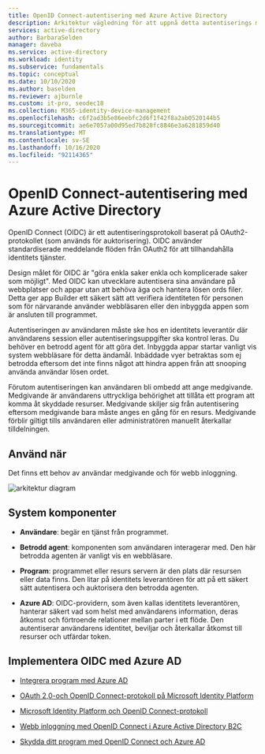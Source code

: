 ```yaml
---
title: OpenID Connect-autentisering med Azure Active Directory
description: Arkitektur vägledning för att uppnå detta autentiserings mönster
services: active-directory
author: BarbaraSelden
manager: daveba
ms.service: active-directory
ms.workload: identity
ms.subservice: fundamentals
ms.topic: conceptual
ms.date: 10/10/2020
ms.author: baselden
ms.reviewer: ajburnle
ms.custom: it-pro, seodec18
ms.collection: M365-identity-device-management
ms.openlocfilehash: c6f2ad3b5e86eebfc2d6f1f42f8a2ab0520144b5
ms.sourcegitcommit: ae6e7057a00d95ed7b828fc8846e3a6281859d40
ms.translationtype: MT
ms.contentlocale: sv-SE
ms.lasthandoff: 10/16/2020
ms.locfileid: "92114365"
---
```

# <a name="openid-connect-authentication-with-azure-active-directory"></a>OpenID Connect-autentisering med Azure Active Directory

OpenID Connect (OIDC) är ett autentiseringsprotokoll baserat på OAuth2-protokollet (som används för auktorisering). OIDC använder standardiserade meddelande flöden från OAuth2 för att tillhandahålla identitets tjänster. 

Design målet för OIDC är "göra enkla saker enkla och komplicerade saker som möjligt". Med OIDC kan utvecklare autentisera sina användare på webbplatser och appar utan att behöva äga och hantera lösen ords filer. Detta ger app Builder ett säkert sätt att verifiera identiteten för personen som för närvarande använder webbläsaren eller den inbyggda appen som är ansluten till programmet.

Autentiseringen av användaren måste ske hos en identitets leverantör där användarens session eller autentiseringsuppgifter ska kontrol leras. Du behöver en betrodd agent för att göra det. Inbyggda appar startar vanligt vis system webbläsare för detta ändamål. Inbäddade vyer betraktas som ej betrodda eftersom det inte finns något att hindra appen från att snooping använda användar lösen ordet. 

Förutom autentiseringen kan användaren bli ombedd att ange medgivande. Medgivande är användarens uttryckliga behörighet att tillåta ett program att komma åt skyddade resurser. Medgivande skiljer sig från autentisering eftersom medgivande bara måste anges en gång för en resurs. Medgivande förblir giltigt tills användaren eller administratören manuellt återkallar tilldelningen. 

## <a name="use-when"></a>Använd när

Det finns ett behov av användar medgivande och för webb inloggning.

![arkitektur diagram](./media/authentication-patterns/oidc-auth.png)

## <a name="components-of-system"></a>System komponenter

* **Användare**: begär en tjänst från programmet.

* **Betrodd agent**: komponenten som användaren interagerar med. Den här betrodda agenten är vanligt vis en webbläsare.

* **Program**: programmet eller resurs servern är den plats där resursen eller data finns. Den litar på identitets leverantören för att på ett säkert sätt autentisera och auktorisera den betrodda agenten. 

* **Azure AD**: OIDC-providern, som även kallas identitets leverantören, hanterar säkert vad som helst med användarens information, deras åtkomst och förtroende relationer mellan parter i ett flöde. Den autentiserar användarens identitet, beviljar och återkallar åtkomst till resurser och utfärdar token. 

## <a name="implement-oidc-with-azure-ad"></a>Implementera OIDC med Azure AD

* [Integrera program med Azure AD](https://docs.microsoft.com/azure/active-directory/saas-apps/tutorial-list) 

* [OAuth 2,0-och OpenID Connect-protokoll på Microsoft Identity Platform](https://docs.microsoft.com/azure/active-directory/develop/active-directory-v2-protocols) 

* [Microsoft Identity Platform och OpenID Connect-protokoll](https://docs.microsoft.com/azure/active-directory/develop/v2-protocols-oidc) 

* [Webb inloggning med OpenID Connect i Azure Active Directory B2C](https://docs.microsoft.com/azure/active-directory-b2c/openid-connect) 

* [Skydda ditt program med OpenID Connect och Azure AD](https://docs.microsoft.com/learn/modules/secure-app-with-oidc-and-azure-ad/) 

 
